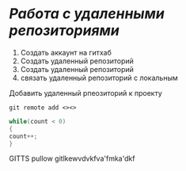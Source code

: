 # ***Работа с удаленными репозиториями***

1. Создать аккаунт на гитхаб
2. Создать удаленный репозиторий
3. Создать удаленный репозиторий
4. связать удаленный репозиторий с локальным

Добавить удаленный рпеозиторий к проекту 
```
git remote add <><>
```
```C#
while(count < 0)
{
count++;
}
```

GITTS pullow
gitlkewvdvkfva'fmka'dkf